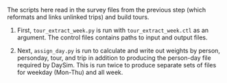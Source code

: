 The scripts here read in the survey files from the previous step (which reformats and links unlinked trips) and build tours.

1. First, `tour_extract_week.py` is run with `tour_extract_week.ctl` as an argument. The control files contains paths to input and output files.

2. Next, `assign_day.py` is run to calculate and write out weights by person, personday, tour, and trip in addition to producing the person-day file required by DaySim. This is run twice to produce separate sets of files for weekday (Mon-Thu) and all week.
